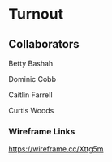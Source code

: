 # Turnout

## Collaborators 
Betty Bashah

Dominic Cobb

Caitlin Farrell

Curtis Woods

### Wireframe Links
https://wireframe.cc/Xttg5m

